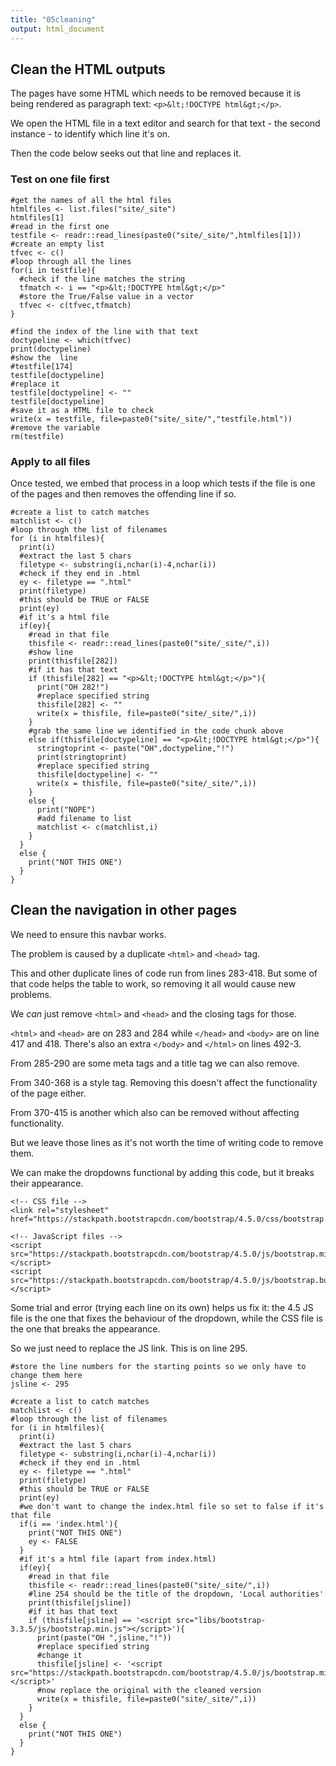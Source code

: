 ```yaml
---
title: "05cleaning"
output: html_document
---
```



## Clean the HTML outputs

The pages have some HTML which needs to be removed because it is being rendered as paragraph text: `<p>&lt;!DOCTYPE html&gt;</p>`.

We open the HTML file in a text editor and search for that text - the second instance - to identify which line it's on. 

Then the code below seeks out that line and replaces it.

### Test on one file first


```{r list html files}
#get the names of all the html files
htmlfiles <- list.files("site/_site")
htmlfiles[1]
#read in the first one
testfile <- readr::read_lines(paste0("site/_site/",htmlfiles[1]))
#create an empty list
tfvec <- c()
#loop through all the lines
for(i in testfile){
  #check if the line matches the string
  tfmatch <- i == "<p>&lt;!DOCTYPE html&gt;</p>"
  #store the True/False value in a vector
  tfvec <- c(tfvec,tfmatch)
}

#find the index of the line with that text
doctypeline <- which(tfvec)
print(doctypeline)
#show the  line
#testfile[174]
testfile[doctypeline]
#replace it
testfile[doctypeline] <- ""
testfile[doctypeline]
#save it as a HTML file to check
write(x = testfile, file=paste0("site/_site/","testfile.html"))
#remove the variable
rm(testfile)
```


### Apply to all files

Once tested, we embed that process in a loop which tests if the file is one of the pages and then removes the offending line if so.

```{r clean DOCTYPE from all files}
#create a list to catch matches
matchlist <- c()
#loop through the list of filenames
for (i in htmlfiles){
  print(i)
  #extract the last 5 chars
  filetype <- substring(i,nchar(i)-4,nchar(i))
  #check if they end in .html
  ey <- filetype == ".html"
  print(filetype)
  #this should be TRUE or FALSE
  print(ey)
  #if it's a html file
  if(ey){
    #read in that file
    thisfile <- readr::read_lines(paste0("site/_site/",i))
    #show line
    print(thisfile[282])
    #if it has that text
    if (thisfile[282] == "<p>&lt;!DOCTYPE html&gt;</p>"){
      print("OH 282!")
      #replace specified string
      thisfile[282] <- ""
      write(x = thisfile, file=paste0("site/_site/",i))
    }
    #grab the same line we identified in the code chunk above
    else if(thisfile[doctypeline] == "<p>&lt;!DOCTYPE html&gt;</p>"){
      stringtoprint <- paste("OH",doctypeline,"!")
      print(stringtoprint)
      #replace specified string
      thisfile[doctypeline] <- ""
      write(x = thisfile, file=paste0("site/_site/",i))
    }
    else {
      print("NOPE")
      #add filename to list
      matchlist <- c(matchlist,i)
    }
  }
  else {
    print("NOT THIS ONE")
  }
}
```


## Clean the navigation in other pages

We need to ensure this navbar works.

The problem is caused by a duplicate `<html>` and `<head>` tag. 

This and other duplicate lines of code run from lines 283-418. But some of that code helps the table to work, so removing it all would cause new problems.

We *can* just remove `<html>` and `<head>` and the closing tags for those.

`<html>` and `<head>` are on 283 and 284 while `</head>` and `<body>` are on line 417 and 418. There's also an extra `</body>` and `</html>` on lines 492-3.

From 285-290 are some meta tags and a title tag we can also remove. 

From 340-368 is a style tag. Removing this doesn't affect the functionality of the page either.

From 370-415 is another which also can be removed without affecting functionality.

But we leave those lines as it's not worth the time of writing code to remove them.

We can make the dropdowns functional by adding this code, but it breaks their appearance. 

```
<!-- CSS file -->
<link rel="stylesheet" href="https://stackpath.bootstrapcdn.com/bootstrap/4.5.0/css/bootstrap.min.css">

<!-- JavaScript files -->
<script src="https://stackpath.bootstrapcdn.com/bootstrap/4.5.0/js/bootstrap.min.js"></script>
<script src="https://stackpath.bootstrapcdn.com/bootstrap/4.5.0/js/bootstrap.bundle.min.js"></script>
```

Some trial and error (trying each line on its own) helps us fix it: the 4.5 JS file is the one that fixes the behaviour of the dropdown, while the CSS file is the one that breaks the appearance. 

So we just need to replace the JS link. This is on line 295.


```{r fix nav in area files}
#store the line numbers for the starting points so we only have to change them here
jsline <- 295

#create a list to catch matches
matchlist <- c()
#loop through the list of filenames
for (i in htmlfiles){
  print(i)
  #extract the last 5 chars
  filetype <- substring(i,nchar(i)-4,nchar(i))
  #check if they end in .html
  ey <- filetype == ".html"
  print(filetype)
  #this should be TRUE or FALSE
  print(ey)
  #we don't want to change the index.html file so set to false if it's that file
  if(i == 'index.html'){
    print("NOT THIS ONE")
    ey <- FALSE
  }
  #if it's a html file (apart from index.html)
  if(ey){
    #read in that file
    thisfile <- readr::read_lines(paste0("site/_site/",i))
    #line 254 should be the title of the dropdown, 'Local authorities'
    print(thisfile[jsline])
    #if it has that text
    if (thisfile[jsline] == '<script src="libs/bootstrap-3.3.5/js/bootstrap.min.js"></script>'){
      print(paste("OH ",jsline,"!"))
      #replace specified string
      #change it
      thisfile[jsline] <- '<script src="https://stackpath.bootstrapcdn.com/bootstrap/4.5.0/js/bootstrap.min.js"></script>'
      #now replace the original with the cleaned version
      write(x = thisfile, file=paste0("site/_site/",i))
    }
  }
  else {
    print("NOT THIS ONE")
  }
}
```



